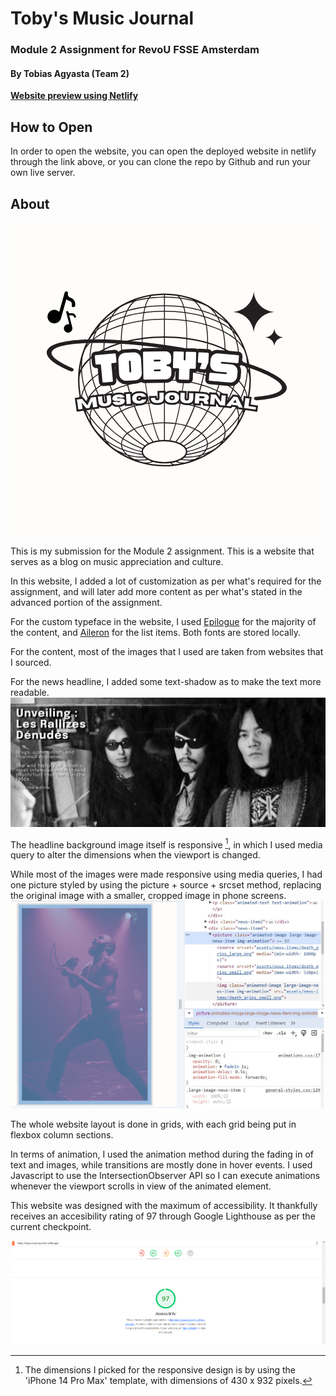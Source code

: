 # Toby's Music Journal
### Module 2 Assignment for RevoU FSSE Amsterdam
#### By Tobias Agyasta (Team 2)

[**Website preview using Netlify**](https://tobys-music-journal.netlify.app/)

## How to Open

In order to open the website, you can open the deployed website in netlify through the link above, or you can clone the repo by Github and run your own live server.

## About

![Logo image](assets/news-items/Black%20and%20White%20Modern%20Vintage%20Badge%20Brand%20Logo.png)

This is my submission for the Module 2 assignment. This is a website that serves as a blog on music appreciation and culture. 

In this website, I added a lot of customization as per what's required for the assignment, and will later add more content as per what's stated in the advanced portion of the assignment.

For the custom typeface in the website, I used [Epilogue](https://fonts.google.com/specimen/Epilogue) for the majority of the content, and [Aileron](https://www.dafontfree.io/aileron-font-family/) for the list items. Both fonts are stored locally.

For the content, most of the images that I used are taken from websites that I sourced.

For the news headline, I added some text-shadow as to make the text more readable.
![Text shadow headline](assets/readme/text-shadow.png)

The headline background image itself is responsive [^1], in which I used media query to alter the dimensions when the viewport is changed.

While most of the images were made responsive using media queries, I had one picture styled by using the picture + source + srcset method, replacing the original image with a smaller, cropped image in phone screens.
![Responsive Images](assets/readme/srcset.jpg)

The whole website layout is done in grids, with each grid being put in flexbox column sections. 

In terms of animation, I used the animation method during the fading in of text and images, while transitions are mostly done in hover events. I used Javascript to use the IntersectionObserver API so I can execute animations whenever the viewport scrolls in view of the animated element.

This website was designed with the maximum of accessibility. It thankfully receives an accesibility rating of 97 through Google Lighthouse as per the current checkpoint.

![Accesibility Rating](assets/readme/acessibility.png)




[^1]: The dimensions I picked for the responsive design is by using the 'iPhone 14 Pro Max' template, with dimensions of 430 x 932 pixels.
